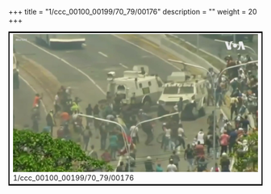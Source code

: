 +++
title = "1/ccc_00100_00199/70_79/00176"
description = ""
weight = 20
+++

<table style="border:2px solid black;max-width:800px;max-height:800px;" 
><tr><td>
<img class="center-fit-jpg"
src="/jpg_/aaa_20190430_NxaOmWaI8sI_00175.jpg">
1/ccc_00100_00199/70_79/00176
</img></td></tr></table>
